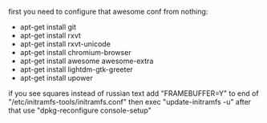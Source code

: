first you need to configure that awesome conf from nothing:
* apt-get install git
* apt-get install rxvt
* apt-get install rxvt-unicode
* apt-get install chromium-browser
* apt-get install awesome awesome-extra
* apt-get install lightdm-gtk-greeter
* apt-get install upower

if you see squares instead of russian text
add "FRAMEBUFFER=Y" to end of "/etc/initramfs-tools/initramfs.conf"
then exec "update-initramfs -u"
after that use "dpkg-reconfigure console-setup"

